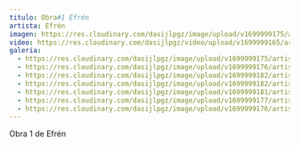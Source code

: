 ```yaml
---
titulo: Obra#1 Efrén
artista: Efrén
imagen: https://res.cloudinary.com/dasijlpgz/image/upload/v1699999175/artistas/Efr%C3%A9n/Obra1-Efr%C3%A9n/P1070835.jpg
video: https://res.cloudinary.com/dasijlpgz/video/upload/v1699999165/artistas/Efr%C3%A9n/Obra1-Efr%C3%A9n/Sin_t%C3%ADtulo-1.mp4
galeria:
  - https://res.cloudinary.com/dasijlpgz/image/upload/v1699999175/artistas/Efr%C3%A9n/Obra1-Efr%C3%A9n/P1070835.jpg
  - https://res.cloudinary.com/dasijlpgz/image/upload/v1699999176/artistas/Efr%C3%A9n/Obra1-Efr%C3%A9n/P1070837.jpg
  - https://res.cloudinary.com/dasijlpgz/image/upload/v1699999182/artistas/Efr%C3%A9n/Obra1-Efr%C3%A9n/P1070849.jpg
  - https://res.cloudinary.com/dasijlpgz/image/upload/v1699999182/artistas/Efr%C3%A9n/Obra1-Efr%C3%A9n/P1070848.jpg
  - https://res.cloudinary.com/dasijlpgz/image/upload/v1699999181/artistas/Efr%C3%A9n/Obra1-Efr%C3%A9n/P1070846.jpg
  - https://res.cloudinary.com/dasijlpgz/image/upload/v1699999177/artistas/Efr%C3%A9n/Obra1-Efr%C3%A9n/P1070840.jpg
  - https://res.cloudinary.com/dasijlpgz/image/upload/v1699999176/artistas/Efr%C3%A9n/Obra1-Efr%C3%A9n/P1070838.jpg
---
```

O﻿bra 1 de Efrén